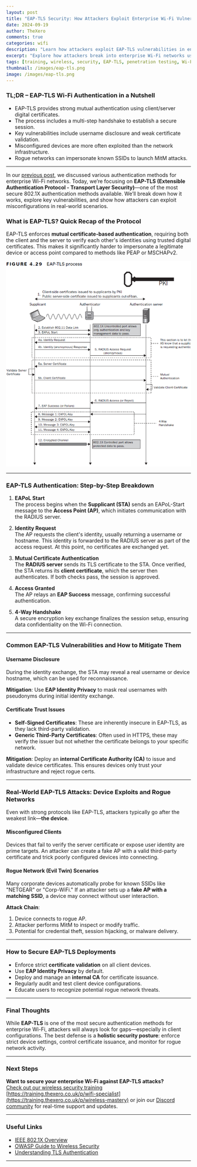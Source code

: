 ```yaml
---
layout: post
title: "EAP-TLS Security: How Attackers Exploit Enterprise Wi-Fi Vulnerabilities"
date: 2024-09-19
author: TheXero
comments: true
categories: wifi
description: "Learn how attackers exploit EAP-TLS vulnerabilities in enterprise Wi-Fi networks and how to secure your devices with best practices and real-world examples."
excerpt: "Explore how attackers break into enterprise Wi-Fi networks using EAP-TLS misconfigurations. Understand key vulnerabilities and how to protect your organization."
tags: [training, wireless, security, EAP-TLS, penetration testing, Wi-Fi, 802.1X]
thumbnail: /images/eap-tls.png 
image: /images/eap-tls.png
---
```


### TL;DR – EAP-TLS Wi-Fi Authentication in a Nutshell

- EAP-TLS provides strong mutual authentication using client/server digital certificates.
- The process includes a multi-step handshake to establish a secure session.
- Key vulnerabilities include username disclosure and weak certificate validation.
- Misconfigured devices are more often exploited than the network infrastructure.
- Rogue networks can impersonate known SSIDs to launch MitM attacks.

---

In our [previous post](/wifi/enterprise-wi-fi-security), we discussed various authentication methods for enterprise Wi-Fi networks. Today, we’re focusing on **EAP-TLS (Extensible Authentication Protocol - Transport Layer Security)**—one of the most secure 802.1X authentication methods available. We’ll break down how it works, explore key vulnerabilities, and show how attackers can exploit misconfigurations in real-world scenarios.

### What is EAP-TLS? Quick Recap of the Protocol

EAP-TLS enforces **mutual certificate-based authentication**, requiring both the client and the server to verify each other's identities using trusted digital certificates. This makes it significantly harder to impersonate a legitimate device or access point compared to methods like PEAP or MSCHAPv2.

![Diagram of the EAP-TLS Wi-Fi authentication process](/images/eap-tls.png)

---

### EAP-TLS Authentication: Step-by-Step Breakdown

1. **EAPoL Start**  
   The process begins when the **Supplicant (STA)** sends an EAPoL-Start message to the **Access Point (AP)**, which initiates communication with the RADIUS server.

2. **Identity Request**  
   The AP requests the client's identity, usually returning a username or hostname. This identity is forwarded to the RADIUS server as part of the access request. At this point, no certificates are exchanged yet.

3. **Mutual Certificate Authentication**  
   The **RADIUS server** sends its TLS certificate to the STA. Once verified, the STA returns its **client certificate**, which the server then authenticates. If both checks pass, the session is approved.

4. **Access Granted**  
   The AP relays an **EAP Success** message, confirming successful authentication.

5. **4-Way Handshake**  
   A secure encryption key exchange finalizes the session setup, ensuring data confidentiality on the Wi-Fi connection.

---

### Common EAP-TLS Vulnerabilities and How to Mitigate Them

#### Username Disclosure
During the identity exchange, the STA may reveal a real username or device hostname, which can be used for reconnaissance.

**Mitigation**: Use **EAP Identity Privacy** to mask real usernames with pseudonyms during initial identity exchange.

#### Certificate Trust Issues

- **Self-Signed Certificates**: These are inherently insecure in EAP-TLS, as they lack third-party validation.
- **Generic Third-Party Certificates**: Often used in HTTPS, these may verify the issuer but not whether the certificate belongs to your specific network.

**Mitigation**: Deploy an **internal Certificate Authority (CA)** to issue and validate device certificates. This ensures devices only trust your infrastructure and reject rogue certs.

---

### Real-World EAP-TLS Attacks: Device Exploits and Rogue Networks

Even with strong protocols like EAP-TLS, attackers typically go after the weakest link—**the device**.

#### Misconfigured Clients
Devices that fail to verify the server certificate or expose user identity are prime targets. An attacker can create a fake AP with a valid third-party certificate and trick poorly configured devices into connecting.

#### Rogue Network (Evil Twin) Scenarios
Many corporate devices automatically probe for known SSIDs like "NETGEAR" or "Corp-WiFi." If an attacker sets up a **fake AP with a matching SSID**, a device may connect without user interaction.

**Attack Chain**:
1. Device connects to rogue AP.
2. Attacker performs MitM to inspect or modify traffic.
3. Potential for credential theft, session hijacking, or malware delivery.

---

### How to Secure EAP-TLS Deployments

- Enforce strict **certificate validation** on all client devices.
- Use **EAP Identity Privacy** by default.
- Deploy and manage an **internal CA** for certificate issuance.
- Regularly audit and test client device configurations.
- Educate users to recognize potential rogue network threats.

---

### Final Thoughts

While **EAP-TLS** is one of the most secure authentication methods for enterprise Wi-Fi, attackers will always look for gaps—especially in client configurations. The best defense is a **holistic security posture**: enforce strict device settings, control certificate issuance, and monitor for rogue network activity.

---

### Next Steps

**Want to secure your enterprise Wi-Fi against EAP-TLS attacks?**  
[Check out our wireless security training](https://training.thexero.co.uk/p/wireless-mastery) [https://training.thexero.co.uk/p/wifi-specialist](https://training.thexero.co.uk/p/wireless-mastery) or join our [Discord community](https://discord.gg/YEfgvuqyDn) for real-time support and updates.

---

### Useful Links
- [IEEE 802.1X Overview](https://en.wikipedia.org/wiki/IEEE_802.1X)
- [OWASP Guide to Wireless Security](https://owasp.org/www-project-mobile-top-10/)
- [Understanding TLS Authentication](https://www.cloudflare.com/learning/ssl/what-is-ssl/)

---
